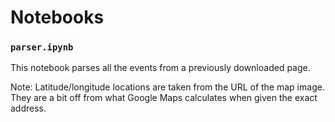 # Notebooks

### `parser.ipynb`

This notebook parses all the events from a previously downloaded page.

Note: Latitude/longitude locations are taken from the URL of the map image. They are a bit off from what Google Maps calculates when given the exact address.
